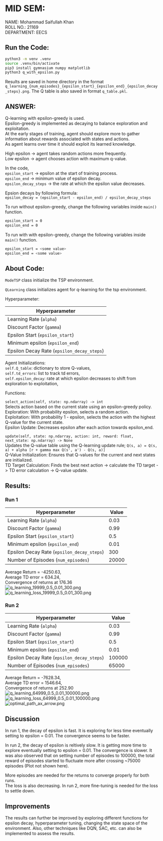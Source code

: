 # MID SEM:

NAME: Mohammad Saifullah Khan  
ROLL NO.: 21169  
DEPARTMENT: EECS

## Run the Code:
```bash
python3 -m venv .venv
source .venv/bin/activate
pip3 install gymnasium numpy matplotlib
python3 q_with_epsilon.py
```
Results are saved in home directory in the format ```q_learning_{num_episodes}_{epsilon_start}_{epsilon_end}_{epsilon_decay_steps}.png```. The Q table is also saved in format ```q_table.pkl```.

## ANSWER:

Q-learning with epsilon-greedy is used.  
Epsilon-greedy is implemented as decaying to balance exploration and exploitation.  
At the early stages of training, agent should explore more to gather information about rewards associated with states and actions.   
As agent learns over time it should exploit its learned knowledge.  

High epsilon -> agent takes random actions more frequently.  
Low epsilon -> agent chooses action with maximum q-value.  

In the code,  
```epsilon_start``` -> epsilon at the start of training process.   
```epsilon_end``` -> minimum value of epsilon decay.  
```epsilon_decay_steps``` -> the rate at which the epsilon value decreases.  

Epsion decays by following formula:  
```epsilon_decay = (epsilon_start - epsilon_end) / epsilon_decay_steps```


To run without epsilon-greedy, change the following variables inside ```main()``` function.  
```bash
epsilon_start = 0
epsilon_end = 0
```

To run with with epsilon-greedy, change the following variables inside ```main()``` function.  
```bash
epsilon_start = <some value>
epsilon_end = <some value>
```

## About Code:
```ModeTSP``` class initialize the TSP environment.  

```QLearning``` class initializes agent for q-learning for the tsp environment.  

Hyperparameter:

| Hyperparameter | 
| -------------- | 
| Learning Rate (```alpha```) |
| Discount Factor (```gamma```) | 
| Epsilon Start (```epsilon_start```) |
| Minimum epsilon (```epsilon_end```) |
| Epsilon Decay Rate (```epsilon_decay_steps```) |


Agent Initializations:  
```self.Q_table```: dictionary to store Q-values,  
```self.td_errors```: list to track td errors,  
```self.epsilon_decay```: rate at which epsilon decreases to shift from exploration to exploitation,  


Functions:  

```select_action(self, state: np.ndarray) -> int```  
Selects action based on the current state using an epsilon-greedy policy.  
Exploration: With probability epsilon, selects a random action.  
Exploitation: With probability 1 - epsilon, selects the action with the highest Q-value for the current state.  
Epsilon Update: Decreases epsilon after each action towards epsilon_end.  


```update(self, state: np.ndarray, action: int, reward: float, next_state: np.ndarray) -> None```  
Updates the Q-value table using the Q-learning update rule; ```Q(s, a) = Q(s, a) + alpha [r + gamma max Q(s', a') - Q(s, a)]```  
Q-Value Initialization: Ensures that Q-values for the current and next states are initialized.  
TD Target Calculation: Finds the best next action -> calculate the TD target -> TD error calculation -> Q-value update.  


## Results:

### Run 1
| Hyperparameter | Value |
| -------------- | ----- |
| Learning Rate (```alpha```) | 0.03 |
| Discount Factor (```gamma```) | 0.99 |
| Epsilon Start (```epsilon_start```) | 0.5 |
| Minimum epsilon (```epsilon_end```) | 0.01 |
| Epsilon Decay Rate (```epsilon_decay_steps```) | 300 |
| Number of Episodes (```num_episodes```) | 20000 |   
Average Return = -4250.63,    
Average TD error = 634.24,    
Convergence of returns at 176.36  
![q_learning_19999_0.5_0.01_300.png](q_learning_19999_0.5_0.01_300.png)
![q_learning_loss_19999_0.5_0.01_300.png](q_learning_loss_19999_0.5_0.01_300.png)  


### Run 2
| Hyperparameter | Value |
| -------------- | ----- |
| Learning Rate (```alpha```) | 0.03 |
| Discount Factor (```gamma```) | 0.99 |
| Epsilon Start (```epsilon_start```) | 0.5 |
| Minimum epsilon (```epsilon_end```) | 0.01 |
| Epsilon Decay Rate (```epsilon_decay_steps```) | 100000 |
| Number of Episodes (```num_episodes```) | 65000 |    
Average Return = -7628.34,    
Average TD error = 1546.64,    
Convergence of returns at 252.90   
![q_learning_64999_0.5_0.01_100000.png](q_learning_64999_0.5_0.01_100000.png)
![q_learning_loss_64999_0.5_0.01_100000.png](q_learning_loss_64999_0.5_0.01_100000.png)
![optimal_path_ax_arrow.png](optimal_path_ax_arrow.png)




## Discussion
In run 1, the decay of epsilon is fast. It is exploring for less time eventually setting to epsilon = 0.01. The convergence seems to be faster.  

In run 2, the decay of epsilon is reltively slow. It is getting more time to explore eventually setting to epsilon = 0.01.   The convergence is slower. It was also observed that on setting number of episodes to 100000, the total reward of episodes started to fluctuate more after crossing ~75000 episodes (Plot not shown here).  

More episodes are needed for the returns to converge properly for both runs.  
The loss is also decreasing. In run 2, more fine-tuning is needed for the loss to settle down.  


## Improvements
The results can further be improved by exploring different functions for epsilon decay, hyperparameter tuning, changing the state space of the environment. Also, other techniques like DQN, SAC, etc. can also be implemented to assess the results.
  
   


